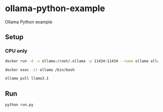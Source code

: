 # ollama-python-example
Ollama Python example

## Setup

### CPU only

```bash
docker run -d -v ollama:/root/.ollama -p 11434:11434 --name ollama ollama/ollama
```

```bash
docker exec -it ollama /bin/bash
```

```bash
ollama pull llama3.1
```

## Run

```bash
python run.py
```
